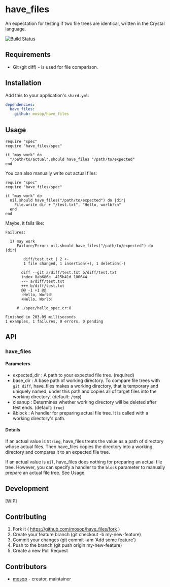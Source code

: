 # have_files

An expectation for testing if two file trees are identical, written in the Crystal language.

[![Build Status](https://travis-ci.org/mosop/have_files.svg?branch=master)](https://travis-ci.org/mosop/have_files)

## Requirements

* Git (git diff) - is used for file comparison.

## Installation

Add this to your application's `shard.yml`:

```yaml
dependencies:
  have_files:
    github: mosop/have_files
```

## Usage

```crystal
require "spec"
require "have_files/spec"

it "may work" do
  "/path/to/actual".should have_files "/path/to/expected"
end
```

You can also manually write out actual files:

```crystal
require "spec"
require "have_files/spec"

it "may work" do
  nil.should have_files("/path/to/expected") do |dir|
    File.write dir + "/test.txt", "Hello, worlb!\n"
  end
end
```

Maybe, it fails like:

```
Failures:

  1) may work
     Failure/Error: nil.should have_files("/path/to/expected") do |dir|

        diff/test.txt | 2 +-
        1 file changed, 1 insertion(+), 1 deletion(-)

       diff --git a/diff/test.txt b/diff/test.txt
       index 8ab686e..415b41d 100644
       --- a/diff/test.txt
       +++ b/diff/test.txt
       @@ -1 +1 @@
       -Hello, World!
       +Hello, Worlb!

     # ./spec/hello_spec.cr:8

Finished in 203.09 milliseconds
1 examples, 1 failures, 0 errors, 0 pending
```

## API

### have_files

#### Parameters

* expected_dir : A path to your expected file tree. (required)
* base_dir : A base path of working directory. To compare file trees with `git diff`, have_files makes a working directory, that is temporary and uniquely named, under this path and copies all of target files into the working directory. (default: `/tmp`)
* cleanup : Determines whether working directory will be deleted after test ends. (default: `true`)
* &block : A handler for preparing actual file tree. It is called with a working directory's path.

#### Details

If an actual value is `String`, have_files treats the value as a path of directory whose actual files. Then have_files copies the directory into a working directory and compares it to an expected file tree.

If an actual value is `nil`, have_files does nothing for preparing an actual file tree. However, you can specify a handler to the `block` parameter to manually prepare an actual file tree. See Usage.

## Development

[WIP]

## Contributing

1. Fork it ( https://github.com/mosop/have_files/fork )
2. Create your feature branch (git checkout -b my-new-feature)
3. Commit your changes (git commit -am 'Add some feature')
4. Push to the branch (git push origin my-new-feature)
5. Create a new Pull Request

## Contributors

- [mosop](https://github.com/mosop) - creator, maintainer
